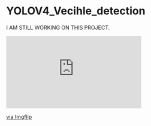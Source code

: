 # YOLOV4_Vecihle_detection

I AM STILL WORKING ON THIS PROJECT. 


<div style="width:360px;max-width:100%;"><div style="height:0;padding-bottom:53.89%;position:relative;"><iframe width="360" height="194" style="position:absolute;top:0;left:0;width:100%;height:100%;" frameBorder="0" src="https://imgflip.com/embed/5et0dd"></iframe></div><p><a href="https://imgflip.com/gif/5et0dd">via Imgflip</a></p></div>
